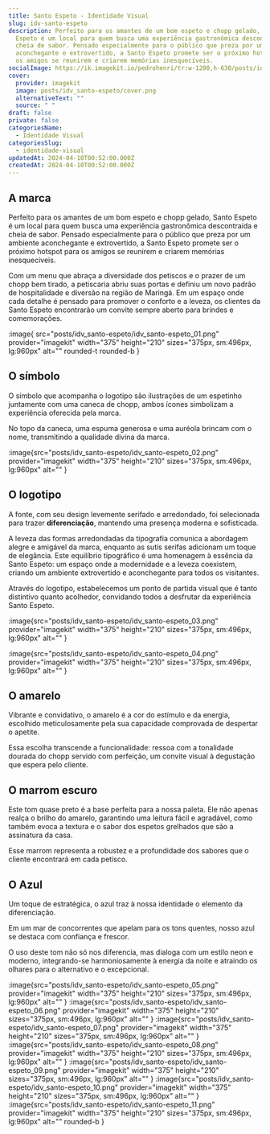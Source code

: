```yaml
---
title: Santo Espeto - Identidade Visual
slug: idv-santo-espeto
description: Perfeito para os amantes de um bom espeto e chopp gelado, Santo
  Espeto é um local para quem busca uma experiência gastronômica descontraída e
  cheia de sabor. Pensado especialmente para o público que preza por um ambiente
  aconchegante e extrovertido, a Santo Espeto promete ser o próximo hotspot para
  os amigos se reunirem e criarem memórias inesquecíveis.
socialImage: https://ik.imagekit.io/pedrohenri/tr:w-1200,h-630/posts/idv_santo-espeto/social-image.png
cover:
  provider: imagekit
  image: posts/idv_santo-espeto/cover.png
  alternativeText: ""
  source: " "
draft: false
private: false
categoriesName:
  - Identidade Visual
categoriesSlug:
  - identidade-visual
updatedAt: 2024-04-10T00:52:00.000Z
createdAt: 2024-04-10T00:52:00.000Z
---
```

## A marca

Perfeito para os amantes de um bom espeto e chopp gelado, Santo Espeto é um local para quem busca uma experiência gastronômica descontraída e cheia de sabor. Pensado especialmente para o público que preza por um ambiente aconchegante e extrovertido, a Santo Espeto promete ser o próximo hotspot para os amigos se reunirem e criarem memórias inesquecíveis.

Com um menu que abraça a diversidade dos petiscos e o prazer de um chopp bem tirado, a petiscaria abriu suas portas e definiu um novo padrão de hospitalidade e diversão na região de Maringá. Em um espaço onde cada detalhe é pensado para promover o conforto e a leveza, os clientes da Santo Espeto encontrarão um convite sempre aberto para brindes e comemorações.

:image{ src="posts/idv_santo-espeto/idv_santo-espeto_01.png" provider="imagekit" width="375" height="210" sizes="375px, sm:496px, lg:960px" alt="" rounded-t rounded-b }

## O símbolo

O símbolo que acompanha o logotipo são ilustrações de um espetinho juntamente com uma caneca de chopp, ambos ícones simbolizam a experiência oferecida pela marca.

No topo da caneca, uma espuma generosa e uma auréola brincam com o nome, transmitindo a qualidade divina da marca.

:image{src="posts/idv_santo-espeto/idv_santo-espeto_02.png" provider="imagekit" width="375" height="210" sizes="375px, sm:496px, lg:960px" alt="" }

## O logotipo

A fonte, com seu design levemente serifado e arredondado, foi selecionada para trazer **diferenciação**, mantendo uma presença moderna e sofisticada.

A leveza das formas arredondadas da tipografia comunica a abordagem alegre e amigável da marca, enquanto as sutis serifas adicionam um toque de elegância. Este equilíbrio tipográfico é uma homenagem à essência da Santo Espeto: um espaço onde a modernidade e a leveza coexistem, criando um ambiente extrovertido e aconchegante para todos os visitantes.

Através do logotipo, estabelecemos um ponto de partida visual que é tanto distintivo quanto acolhedor, convidando todos a desfrutar da experiência Santo Espeto.

:image{src="posts/idv_santo-espeto/idv_santo-espeto_03.png" provider="imagekit" width="375" height="210" sizes="375px, sm:496px, lg:960px" alt="" }

:image{src="posts/idv_santo-espeto/idv_santo-espeto_04.png" provider="imagekit" width="375" height="210" sizes="375px, sm:496px, lg:960px" alt="" }

## O amarelo
Vibrante e convidativo, o amarelo é a cor do estímulo e da energia, escolhido meticulosamente pela sua capacidade comprovada de despertar o apetite.

Essa escolha transcende a funcionalidade: ressoa com a tonalidade dourada do chopp servido com perfeição, um convite visual à degustação que
espera pelo cliente.

## O marrom escuro
Este tom quase preto é a base perfeita para a nossa paleta. Ele não apenas realça o brilho do amarelo, garantindo uma leitura fácil e agradável, como também evoca a textura e o sabor dos espetos grelhados que são a assinatura da casa.

Esse marrom representa a robustez e a profundidade dos sabores que o cliente encontrará em cada petisco.

## O Azul
Um toque de estratégica, o azul traz à nossa identidade o elemento da diferenciação. 

Em um mar de concorrentes que apelam para os tons quentes, nosso azul se destaca com confiança e frescor. 

O uso deste tom não só nos diferencia, mas dialoga com um estilo neon e moderno, integrando-se harmoniosamente à energia da noite e atraindo os olhares para o alternativo e o excepcional.

:image{src="posts/idv_santo-espeto/idv_santo-espeto_05.png" provider="imagekit" width="375" height="210" sizes="375px, sm:496px, lg:960px" alt="" }
:image{src="posts/idv_santo-espeto/idv_santo-espeto_06.png" provider="imagekit" width="375" height="210" sizes="375px, sm:496px, lg:960px" alt="" }
:image{src="posts/idv_santo-espeto/idv_santo-espeto_07.png" provider="imagekit" width="375" height="210" sizes="375px, sm:496px, lg:960px" alt="" }
:image{src="posts/idv_santo-espeto/idv_santo-espeto_08.png" provider="imagekit" width="375" height="210" sizes="375px, sm:496px, lg:960px" alt="" }
:image{src="posts/idv_santo-espeto/idv_santo-espeto_09.png" provider="imagekit" width="375" height="210" sizes="375px, sm:496px, lg:960px" alt="" }
:image{src="posts/idv_santo-espeto/idv_santo-espeto_10.png" provider="imagekit" width="375" height="210" sizes="375px, sm:496px, lg:960px" alt="" }
:image{src="posts/idv_santo-espeto/idv_santo-espeto_11.png" provider="imagekit" width="375" height="210" sizes="375px, sm:496px, lg:960px" alt="" rounded-b }
